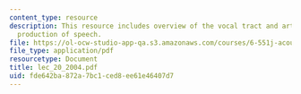 ```yaml
---
content_type: resource
description: This resource includes overview of the vocal tract and articulators in
  production of speech.
file: https://ol-ocw-studio-app-qa.s3.amazonaws.com/courses/6-551j-acoustics-of-speech-and-hearing-fall-2004/fde642ba872a7bc1ced8ee61e46407d7_lec_20_2004.pdf
file_type: application/pdf
resourcetype: Document
title: lec_20_2004.pdf
uid: fde642ba-872a-7bc1-ced8-ee61e46407d7
---
```

